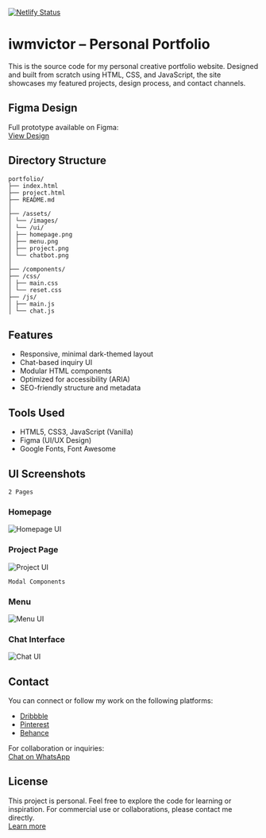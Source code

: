 [![Netlify Status](https://api.netlify.com/api/v1/badges/8019b5ff-e157-4b9f-ae61-3450b18776b5/deploy-status)](https://app.netlify.com/projects/iwmvictor/deploys)

# iwmvictor – Personal Portfolio

This is the source code for my personal creative portfolio website. Designed and built from scratch using HTML, CSS, and JavaScript, the site showcases my featured projects, design process, and contact channels.

## Figma Design

Full prototype available on Figma:  
[View Design](https://www.figma.com/proto/EEtnhpc6dIZxDAodVRrsog/portfolio?node-id=29-3&t=saPFr09KJT1mcifP-1)

## Directory Structure

```
portfolio/
├── index.html
├── project.html
├── README.md
│
├── /assets/
│ └── /images/
│ └── /ui/
│ ├── homepage.png
│ ├── menu.png
│ ├── project.png
│ └── chatbot.png
│
├── /components/
├── /css/
│ ├── main.css
│ └── reset.css
├── /js/
│ ├── main.js
│ └── chat.js
```

## Features

- Responsive, minimal dark-themed layout
- Chat-based inquiry UI
- Modular HTML components
- Optimized for accessibility (ARIA)
- SEO-friendly structure and metadata

## Tools Used

- HTML5, CSS3, JavaScript (Vanilla)
- Figma (UI/UX Design)
- Google Fonts, Font Awesome

## UI Screenshots

`2 Pages`

### Homepage

![Homepage UI](assets/images/ui/homepage.png)

### Project Page

![Project UI](assets/images/ui/project.png)

`Modal Components`

### Menu

![Menu UI](assets/images/ui/menu.png)

### Chat Interface

![Chat UI](assets/images/ui/chatbot.png)

## Contact

You can connect or follow my work on the following platforms:

- [Dribbble](https://dribbble.com/iwmvictor)
- [Pinterest](https://pinterest.com/iwmvictor)
- [Behance](https://behance.net/iwmvictor)

For collaboration or inquiries:  
[Chat on WhatsApp](https://wa.me/250781990271)

## License

This project is personal. Feel free to explore the code for learning or inspiration. For commercial use or collaborations, please contact me directly.
<br/>[Learn more](/LICENSE.md)
